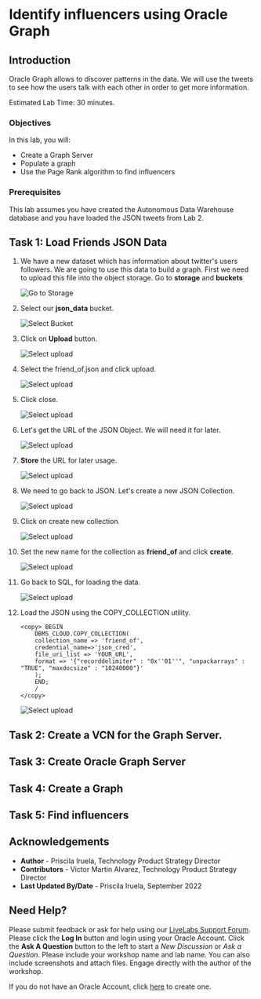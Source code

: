 # Identify influencers using Oracle Graph




## Introduction

Oracle Graph allows to discover patterns in the data. We will use the tweets to see how the users talk with each other in order to get more information.

Estimated Lab Time: 30 minutes.

### Objectives

In this lab, you will:

* Create a Graph Server
* Populate a graph
* Use the Page Rank algorithm to find influencers


### Prerequisites

This lab assumes you have created the Autonomous Data Warehouse database and you have loaded the JSON tweets from Lab 2.

## Task 1: Load Friends JSON Data

1. We have a new dataset which has information about twitter's users followers. We are going to use this data to build a graph. First we need to upload this file into the object storage. Go to **storage** and **buckets**

    ![Go to Storage](./images/go-to-storage.png)

2. Select our **json_data** bucket.

    ![Select Bucket](./images/select-bucket.png)

3. Click on **Upload** button.

    ![Select upload](./images/select-upload.png)

4. Select the friend_of.json and click upload.

    ![Select upload](./images/upload-json.png)

5. Click close.

    ![Select upload](./images/click-close.png)

6. Let's get the URL of the JSON Object. We will need it for later.

    ![Select upload](./images/view-object-details.png)

7. **Store** the URL for later usage.

    ![Select upload](./images/get-url.png)

8. We need to go back to JSON. Let's create a new JSON Collection.

    ![Select upload](./images/back-to-json.png)

9. Click on create new collection.

    ![Select upload](./images/new-collection.png)

10. Set the new name for the collection as **friend_of** and click **create**.

    ![Select upload](./images/create-collection.png)

11. Go back to SQL, for loading the data.

    ![Select upload](./images/back-to-sql.png)

12. Load the JSON using the COPY_COLLECTION utility.

        <copy> BEGIN 
            DBMS_CLOUD.COPY_COLLECTION(    
            collection_name => 'friend_of', 
            credential_name=>'json_cred',   
            file_uri_list => 'YOUR_URL',
            format => '{"recorddelimiter" : "0x''01''", "unpackarrays" : "TRUE", "maxdocsize" : "10240000"}'
            );
            END;
            /
        </copy>

    ![Select upload](./images/load-json.png)

## Task 2: Create a VCN for the Graph Server.

## Task 3: Create Oracle Graph Server

## Task 4: Create a Graph

## Task 5: Find influencers


## Acknowledgements
* **Author** - Priscila Iruela, Technology Product Strategy Director
* **Contributors** - Victor Martin Alvarez, Technology Product Strategy Director
* **Last Updated By/Date** - Priscila Iruela, September 2022

## Need Help?
Please submit feedback or ask for help using our [LiveLabs Support Forum](https://community.oracle.com/tech/developers/categories/livelabsdiscussions). Please click the **Log In** button and login using your Oracle Account. Click the **Ask A Question** button to the left to start a *New Discussion* or *Ask a Question*.  Please include your workshop name and lab name.  You can also include screenshots and attach files.  Engage directly with the author of the workshop.

If you do not have an Oracle Account, click [here](https://profile.oracle.com/myprofile/account/create-account.jspx) to create one.